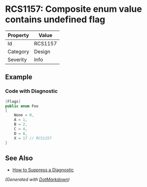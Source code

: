 # RCS1157: Composite enum value contains undefined flag

| Property | Value   |
| -------- | ------- |
| Id       | RCS1157 |
| Category | Design  |
| Severity | Info    |

## Example

### Code with Diagnostic

```csharp
[Flags]
public enum Foo
{
    None = 0,
    A = 1,
    B = 2,
    C = 4,
    D = 8,
    X = 17 // RCS1157
}
```

## See Also

* [How to Suppress a Diagnostic](../HowToConfigureAnalyzers.md#how-to-suppress-a-diagnostic)


*\(Generated with [DotMarkdown](http://github.com/JosefPihrt/DotMarkdown)\)*